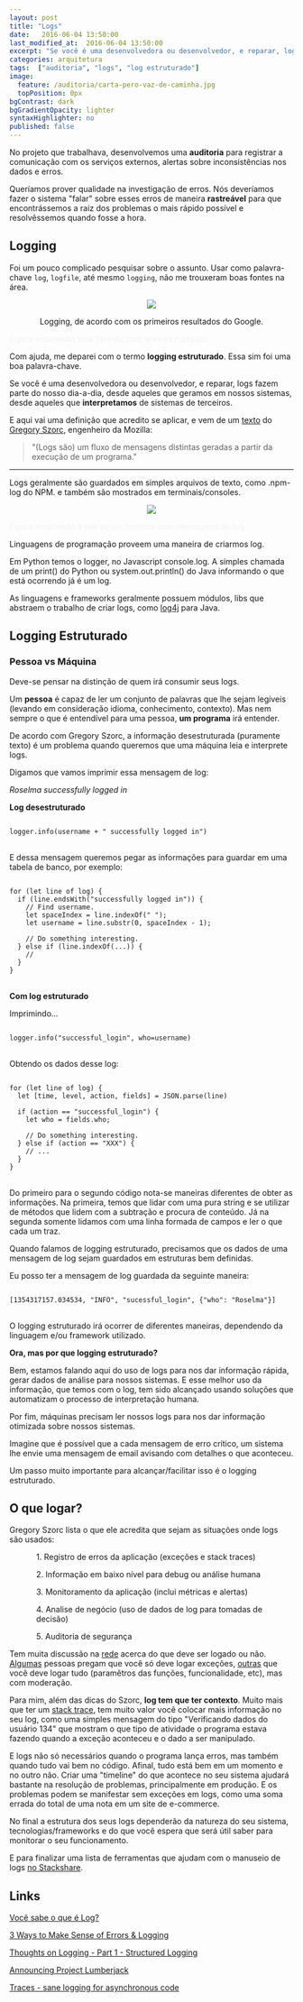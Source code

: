 ```yaml
---
layout: post
title: "Logs"
date:   2016-06-04 13:50:00
last_modified_at:  2016-06-04 13:50:00
excerpt: "Se você é uma desenvolvedora ou desenvolvedor, e reparar, logs fazem parte do nosso dia-a-dia, desde aqueles que geramos em nossos sistemas, desde aqueles que **interpretamos** de sistemas de terceiros."
categories: arquitetura
tags:  ["auditoria", "logs", "log estruturado"]
image:
  feature: /auditoria/carta-pero-vaz-de-caminha.jpg
  topPosition: 0px
bgContrast: dark
bgGradientOpacity: lighter
syntaxHighlighter: no
published: false
---
```


No projeto que trabalhava, desenvolvemos uma **auditoria** para registrar a comunicação com os serviços externos, alertas sobre inconsistências nos dados e erros.

Queríamos prover qualidade na investigação de erros. Nós deveríamos fazer o sistema "falar" sobre esses erros de maneira **rastreável** para que encontrássemos a raiz dos problemas o mais rápido possível e resolvêssemos quando fosse a hora.


## Logging

Foi um pouco complicado pesquisar sobre o assunto. Usar como palavra-chave `log`, `logfile`, até mesmo `logging`, não me trouxeram boas fontes na área.

<div align="center" class="img img--fullContainer">
  <img src="/assets/images/auditoria/logging-arvore.jpg"/>
  <p style="font-size: 14px; text-align: center;">Logging, de acordo com os primeiros resultados do Google.</p>
</div>
<p style="color: #f2f2f2">Figura mostrando uma floresta com arvores cortadas.</p>

Com ajuda, me deparei com o termo **logging estruturado**. Essa sim foi uma boa palavra-chave.

Se você é uma desenvolvedora ou desenvolvedor, e reparar, logs fazem parte do nosso dia-a-dia, desde aqueles que geramos em nossos sistemas, desde aqueles que **interpretamos** de sistemas de terceiros.

E aqui vai uma definição que acredito se aplicar, e vem de um [texto](http://gregoryszorc.com/blog/category/logging/) do [Gregory Szorc](http://gregoryszorc.com/resume.pdf ), engenheiro da Mozilla:

> "(Logs são) um fluxo de mensagens distintas geradas a partir da execução de um programa."

---------
Logs geralmente são guardados em simples arquivos de texto, como .npm-log do NPM.
e também são mostrados em terminais/consoles.
<div align="center" class="img img--fullContainer">
  <img src="/assets/images/auditoria/example.png"/>
</div>
<p style="color: #f2f2f2">Figura mostrando a tela de um terminal com mensagens de log.</p>

Linguagens de programação proveem uma maneira de criarmos log.

Em Python temos o logger, no Javascript console.log. A simples chamada de um print() do Python ou system.out.println() do Java informando o que está ocorrendo já é um log.

As linguagens e frameworks geralmente possuem módulos, libs que abstraem o trabalho de criar logs, como [log4j](http://logging.apache.org/log4j/2.x/manual/index.html) para Java.

## Logging Estruturado

### Pessoa vs Máquina

Deve-se pensar na distinção de quem irá consumir seus logs.

Um <b>pessoa</b> é capaz de ler um conjunto de palavras que lhe sejam legíveis (levando em consideração idioma, conhecimento, contexto). Mas nem sempre o que é entendível para uma pessoa, <b>um programa</b> irá entender.

De acordo com Gregory Szorc, a informação desestruturada (puramente texto) é um problema quando queremos que uma máquina leia e interprete logs.

Digamos que vamos imprimir essa mensagem de log:

<i>Roselma successfully logged in</i>

<b>Log desestruturado</b>

<pre>
<code>
logger.info(username + " successfully logged in")
</code>
</pre>

E dessa mensagem queremos pegar as informações para guardar em uma tabela de banco, por exemplo:

<pre>
<code>
for (let line of log) {
  if (line.endsWith("successfully logged in")) {
    // Find username.
    let spaceIndex = line.indexOf(" ");
    let username = line.substr(0, spaceIndex - 1);

    // Do something interesting.
  } else if (line.indexOf(...)) {
    //
  }
}
</code>
</pre>

<b>Com log estruturado</b>

Imprimindo...
<pre>
<code>
logger.info("successful_login", who=username)
</code>
</pre>

Obtendo os dados desse log:

<pre>
<code>
for (let line of log) {
  let [time, level, action, fields] = JSON.parse(line)

  if (action == "successful_login") {
    let who = fields.who;

    // Do something interesting.
  } else if (action == "XXX") {
    // ...
  }
}
</code>
</pre>

Do primeiro para o segundo código nota-se maneiras diferentes de obter as informações. Na primeira, temos que lidar com uma pura string e se utilizar de métodos que lidem com a subtração e procura de conteúdo. Já na segunda somente lidamos com uma linha formada de campos e ler o que cada um traz.

Quando falamos de logging estruturado, precisamos que os dados de uma mensagem de log sejam guardados em estruturas bem definidas. 

Eu posso ter a mensagem de log guardada da seguinte maneira:

<pre>
<code>
[1354317157.034534, "INFO", "sucessful_login", {"who": "Roselma"}]
</code>
</pre>

O logging estruturado irá ocorrer de diferentes maneiras, dependendo da linguagem e/ou framework utilizado.

<b>Ora, mas por que logging estruturado?</b>

Bem, estamos falando aqui do uso de logs para nos dar informação rápida, gerar dados de análise para nossos sistemas. E esse melhor uso da informação, que temos com o log, tem sido alcançado usando soluções que automatizam o processo de interpretação humana.

Por fim, máquinas precisam ler nossos logs para nos dar informação otimizada sobre nossos sistemas.

Imagine que é possível que a cada mensagem de erro crítico, um sistema lhe envie uma mensagem de email avisando com detalhes o que aconteceu.

Um passo muito importante para alcançar/facilitar isso é o logging estruturado.

## O que logar?

Gregory Szorc lista o que ele acredita que sejam as situações onde logs são usados:

<ol>
  <ul>1. Registro de erros da aplicação (exceções e stack traces)</ul>
  <ul>2. Informação em baixo nível para debug ou análise humana</ul>
  <ul>3. Monitoramento da aplicação (inclui métricas e alertas)</ul>
  <ul>4. Analise de negócio (uso de dados de log para tomadas de decisão)</ul>
  <ul>5. Auditoria de segurança</ul>
</ol>

Tem muita discussão na [rede](https://www.google.com.br/webhp?sourceid=chrome-instant&rlz=1C5CHFA_enBR606BR606&ion=1&espv=2&ie=UTF-8#q=logging%20lot%20of%20code) acerca do que deve ser logado ou não. [Algumas](https://blog.codinghorror.com/the-problem-with-logging/) pessoas pregam que você só deve logar exceções, [outras](http://stackify.com/smarter-errors-logs-putting-data-work-2/) que você deve logar tudo (paramêtros das funções, funcionalidade, etc), mas com moderação.

Para mim, além das dicas do Szorc, **log tem que ter contexto**. Muito mais que ter um [stack trace](http://stackoverflow.com/a/3988794), tem muito valor você colocar mais informação no seu log, como uma simples mensagem do tipo "Verificando dados do usuário 134" que mostram o que tipo de atividade o programa estava fazendo quando a exceção aconteceu e o dado a ser manipulado. 

E logs não só necessários quando o programa lança erros, mas também quando tudo vai bem no código. Afinal, tudo está bem em um momento e no outro não. Criar uma "timeline" do que acontece no seu sistema ajudará bastante na resolução de problemas, principalmente em produção. E os problemas podem se manifestar sem exceções em logs, como uma soma errada do total de uma nota em um site de e-commerce.

No final a estrutura dos seus logs dependerão da natureza do seu sistema, tecnologias/frameworks e do que você espera que será útil saber para monitorar o seu funcionamento.


E para finalizar uma lista de ferramentas que ajudam com o manuseio de logs [no Stackshare](http://stackshare.io/search/q=logging).

## Links

[Você sabe o que é Log?](http://www.tiagomatos.com/blog/voce-sabe-o-que-e-log)

[3 Ways to Make Sense of Errors & Logging](http://stackify.com/3-ways-make-sense-errors-logging/)

[Thoughts on Logging - Part 1 - Structured Logging](http://gregoryszorc.com/blog/category/logging/)

[Announcing Project Lumberjack](http://blog.gerhards.net/2012/02/announcing-project-lumberjack.html)

[Traces - sane logging for asynchronous code](http://petercipov.com/traces-sane-logging-in-async/)
